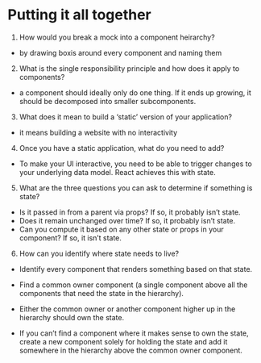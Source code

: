 # Putting it all together

1. How would you break a mock into a component heirarchy?
- by drawing boxis around every component and naming them

2. What is the single responsibility principle and how does it apply to components?
- a component should ideally only do one thing. If it ends up growing, it should be decomposed into smaller subcomponents.

3. What does it mean to build a ‘static’ version of your application?
- it means building a website with no interactivity

4. Once you have a static application, what do you need to add?
- To make your UI interactive, you need to be able to trigger changes to your underlying data model. React achieves this with state.

5. What are the three questions you can ask to determine if something is state?
-  Is it passed in from a parent via props? If so, it probably isn’t state.
- Does it remain unchanged over time? If so, it probably isn’t state.
- Can you compute it based on any other state or props in your component? If so, it isn’t state.

6. How can you identify where state needs to live?
- Identify every component that renders something based on that state.

- Find a common owner component (a single component above all the components that need the state in the hierarchy).
- Either the common owner or another component higher up in the hierarchy should own the state.
- If you can’t find a component where it makes sense to own the state, create a new component solely for holding the state and add it somewhere in the hierarchy above the common owner component.